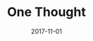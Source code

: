 ---
title: One Thought
description: One Thought is a simple focus timer running for 25 minutes. You can enter your current task and a reward.
coverImageName: cover.gif
date: 2017-11-01
---